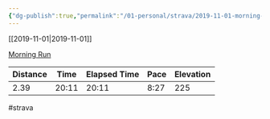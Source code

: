 ```yaml
---
{"dg-publish":true,"permalink":"/01-personal/strava/2019-11-01-morning-run/"}
---
```



[[2019-11-01\|2019-11-01]]

[Morning Run](https://www.strava.com/activities/2834031866)

| Distance | Time  | Elapsed Time | Pace | Elevation |
| -------- | ----- | ------------ | ---- | --------- |
| 2.39     | 20:11 | 20:11        | 8:27 | 225       |




#strava

